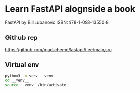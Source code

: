 # Learn FastAPI alognside a book
FastAPI by Bill Lubanovic
ISBN: 978-1-098-13550-8

## Github rep
https://github.com/madscheme/fastapi/tree/main/src

## Virtual env 
```sh
python3 -m venv __venv__
cd __venv__
source __venv__/bin/activate
```